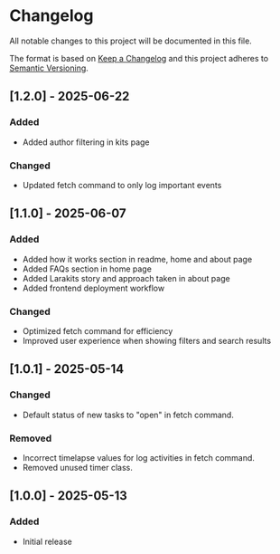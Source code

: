 # Changelog

All notable changes to this project will be documented in this file.

The format is based on [Keep a Changelog](http://keepachangelog.com/)
and this project adheres to [Semantic Versioning](http://semver.org/).

## [1.2.0] - 2025-06-22

### Added

- Added author filtering in kits page

### Changed

- Updated fetch command to only log important events

## [1.1.0] - 2025-06-07

### Added

- Added how it works section in readme, home and about page
- Added FAQs section in home page
- Added Larakits story and approach taken in about page
- Added frontend deployment workflow

### Changed

- Optimized fetch command for efficiency
- Improved user experience when showing filters and search results

## [1.0.1] - 2025-05-14

### Changed

- Default status of new tasks to "open" in fetch command.

### Removed

- Incorrect timelapse values for log activities in fetch command.
- Removed unused timer class.

## [1.0.0] - 2025-05-13

### Added

- Initial release
